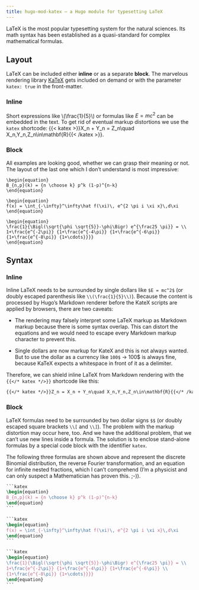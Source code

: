 ```yaml
---
title: hugo-mod-katex — a Hugo module for typesetting LaTeX
---
```


LaTeX is the most popular typesetting system for the natural sciences. Its math syntax has been established as a quasi-standard for complex mathematical formulas.

## Layout

LaTeX can be included either **inline** or as a separate **block**. The marvelous rendering library [KaTeX][katex] gets included on demand or with the parameter `katex: true` in the front-matter.
### Inline

Short expressions like \\(\frac{1}{5}\\) or formulas like $E = mc^2$ can be embedded in the text. To get rid of eventual markup distortions we use the `katex` shortcode:
{{< katex >}}X_n + Y_n = Z_n\quad X_n,Y_n,Z_n\in\mathbf{R}{{< /katex >}}.

### Block
All examples are looking good, whether we can grasp their meaning or not. The layout of the last one which I don’t understand is most impressive:

```katex
\begin{equation}
B_{n,p}(k) = {n \choose k} p^k (1-p)^{n-k}
\end{equation}
```

```katex
\begin{equation}
f(x) = \int_{-\infty}^\infty\hat f(\xi)\, e^{2 \pi i \xi x}\,d\xi
\end{equation}
```

```katex
\begin{equation}
\frac{1}{\Bigl(\sqrt{\phi \sqrt{5}}-\phi\Bigr) e^{\frac25 \pi}} = \\
1+\frac{e^{-2\pi}} {1+\frac{e^{-4\pi}} {1+\frac{e^{-6\pi}} {1+\frac{e^{-8\pi}} {1+\cdots}}}}
\end{equation}
```

[katex]: https://katex.org

## Syntax

### Inline

Inline LaTeX needs to be surrounded by single dollars like `$E = mc^2$` (or doubly escaped parenthesis like `\\(\frac{1}{5}\\)`). Because the content is processed by Hugo’s Markdown renderer before the KateX scripts are applied by browsers, there are two caveats:

- The rendering may falsely interpret some LaTeX markup as Markdown markup because there is some syntax overlap. This can distort the equations and we would need to escape every Markdown markup character to prevent this.

- Single dollars are now markup for KateX and this is not always wanted. But to use the dollar as a currency like `100$` &rarr; 100$ is always fine, because KaTeX expects a whitespace in front of it as a delimiter.

Therefore, we can shield inline LaTeX from Markdown rendering with the `{{</* katex */>}}` shortcode like this:

```md
{{</* katex */>}}Z_n = X_n + Y_n\quad X_n,Y_n,Z_n\in\mathbf{R}{{</* /katex */>}}
```

### Block

LaTeX formulas need to be surrounded by two dollar signs `$$` (or doubly escaped square brackets `\\[` and `\\]`). The problem with the markup distortion may occur here, too. And we have the additional problem, that we can’t use new lines inside a formula. The solution is to enclose stand-alone formulas by a special code block with the identifier `katex`. 

The following three formulas are shown above and represent the discrete Binomial distribution, the reverse Fourier transformation, and an equation for infinite nested fractions, which I can’t comprehend (I’m a physicist and can only suspect a Mathematician has proven this. ;-)).


```latex
‍```katex
\begin{equation}
B_{n,p}(k) = {n \choose k} p^k (1-p)^{n-k}
\end{equation}
‍```
```

```latex
‍```katex
\begin{equation}
f(x) = \int_{-\infty}^\infty\hat f(\xi)\, e^{2 \pi i \xi x}\,d\xi
\end{equation}
‍```
```

```latex {.semi-large}
‍```katex
\begin{equation}
\frac{1}{\Bigl(\sqrt{\phi \sqrt{5}}-\phi\Bigr) e^{\frac25 \pi}} = \\
1+\frac{e^{-2\pi}} {1+\frac{e^{-4\pi}} {1+\frac{e^{-6\pi}} \\
{1+\frac{e^{-8\pi}} {1+\cdots}}}}
\end{equation}
‍```
```
